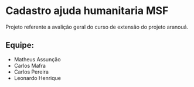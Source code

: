 # Cadastro ajuda humanitaria MSF
Projeto referente a avalição geral do curso de extensão do projeto aranouá.

## Equipe:

- Matheus Assunção
- Carlos Mafra
- Carlos Pereira
- Leonardo Henrique
